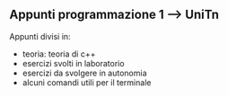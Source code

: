 ## Appunti programmazione 1 --> UniTn  
Appunti divisi in:  
- teoria: teoria di c++
- esercizi svolti in laboratorio
- esercizi da svolgere in autonomia
- alcuni comandi utili per il terminale
